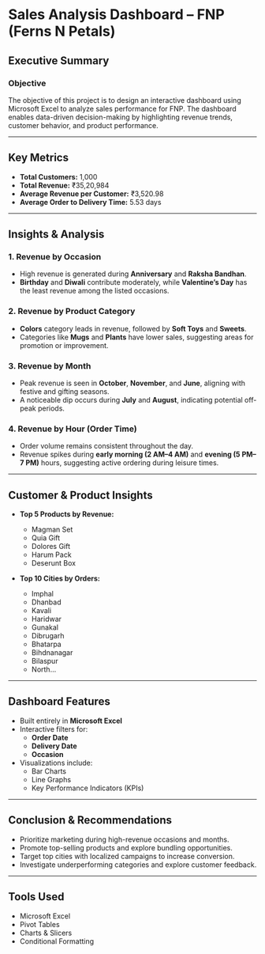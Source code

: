 # Sales Analysis Dashboard – FNP (Ferns N Petals)

## Executive Summary

### Objective
The objective of this project is to design an interactive dashboard using Microsoft Excel to analyze sales performance for FNP. The dashboard enables data-driven decision-making by highlighting revenue trends, customer behavior, and product performance.

---

## Key Metrics
- **Total Customers:** 1,000  
- **Total Revenue:** ₹35,20,984  
- **Average Revenue per Customer:** ₹3,520.98  
- **Average Order to Delivery Time:** 5.53 days  

---

## Insights & Analysis

### 1. Revenue by Occasion
- High revenue is generated during **Anniversary** and **Raksha Bandhan**.
- **Birthday** and **Diwali** contribute moderately, while **Valentine’s Day** has the least revenue among the listed occasions.

### 2. Revenue by Product Category
- **Colors** category leads in revenue, followed by **Soft Toys** and **Sweets**.
- Categories like **Mugs** and **Plants** have lower sales, suggesting areas for promotion or improvement.

### 3. Revenue by Month
- Peak revenue is seen in **October**, **November**, and **June**, aligning with festive and gifting seasons.
- A noticeable dip occurs during **July** and **August**, indicating potential off-peak periods.

### 4. Revenue by Hour (Order Time)
- Order volume remains consistent throughout the day.
- Revenue spikes during **early morning (2 AM–4 AM)** and **evening (5 PM–7 PM)** hours, suggesting active ordering during leisure times.

---

## Customer & Product Insights

- **Top 5 Products by Revenue:**
  - Magman Set
  - Quia Gift
  - Dolores Gift
  - Harum Pack
  - Deserunt Box

- **Top 10 Cities by Orders:**
  - Imphal
  - Dhanbad
  - Kavali
  - Haridwar
  - Gunakal
  - Dibrugarh
  - Bhatarpa
  - Bihdnanagar
  - Bilaspur
  - North...

---

## Dashboard Features

- Built entirely in **Microsoft Excel**
- Interactive filters for:
  - **Order Date**
  - **Delivery Date**
  - **Occasion**
- Visualizations include:
  - Bar Charts
  - Line Graphs
  - Key Performance Indicators (KPIs)

---

## Conclusion & Recommendations

- Prioritize marketing during high-revenue occasions and months.
- Promote top-selling products and explore bundling opportunities.
- Target top cities with localized campaigns to increase conversion.
- Investigate underperforming categories and explore customer feedback.

---

## Tools Used

- Microsoft Excel  
- Pivot Tables  
- Charts & Slicers  
- Conditional Formatting
